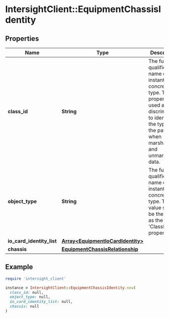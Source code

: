 # IntersightClient::EquipmentChassisIdentity

## Properties

| Name | Type | Description | Notes |
| ---- | ---- | ----------- | ----- |
| **class_id** | **String** | The fully-qualified name of the instantiated, concrete type. This property is used as a discriminator to identify the type of the payload when marshaling and unmarshaling data. | [default to &#39;equipment.ChassisIdentity&#39;] |
| **object_type** | **String** | The fully-qualified name of the instantiated, concrete type. The value should be the same as the &#39;ClassId&#39; property. | [default to &#39;equipment.ChassisIdentity&#39;] |
| **io_card_identity_list** | [**Array&lt;EquipmentIoCardIdentity&gt;**](EquipmentIoCardIdentity.md) |  | [optional] |
| **chassis** | [**EquipmentChassisRelationship**](EquipmentChassisRelationship.md) |  | [optional] |

## Example

```ruby
require 'intersight_client'

instance = IntersightClient::EquipmentChassisIdentity.new(
  class_id: null,
  object_type: null,
  io_card_identity_list: null,
  chassis: null
)
```

